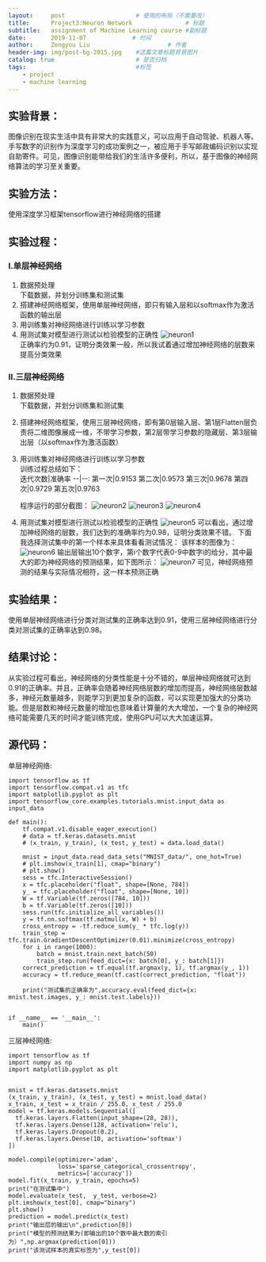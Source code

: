 ```yaml
---
layout:     post                    # 使用的布局（不需要改）
title:      Project3:Neuron Network               # 标题 
subtitle:   assignment of Machine Learning course #副标题
date:       2019-11-07             # 时间
author:     Zongyou Liu                      # 作者
header-img: img/post-bg-2015.jpg    #这篇文章标题背景图片
catalog: true                       # 是否归档
tags:                               #标签
    - project 
    - machine learning
---
```


## 实验背景：
图像识别在现实生活中具有非常大的实践意义，可以应用于自动驾驶、机器人等。手写数字的识别作为深度学习的成功案例之一，被应用于手写邮政编码识别以实现自助寄件。可见，图像识别能带给我们的生活许多便利，所以，基于图像的神经网络算法的学习至关重要。
## 实验方法：
使用深度学习框架tensorflow进行神经网络的搭建
## 实验过程：
### Ⅰ.单层神经网络
1. 数据预处理  
   下载数据，并划分训练集和测试集
2. 搭建神经网络框架，使用单层神经网络，即只有输入层和以softmax作为激活函数的输出层  
3. 用训练集对神经网络进行训练以学习参数  
4. 用测试集对模型进行测试以检验模型的正确性 
![neuron1](https://raw.githubusercontent.com/BuleSky233/BuleSky233.github.io/master/img/neuron1.png)  
正确率约为0.91，证明分类效果一般，所以我试着通过增加神经网络的层数来提高分类效果 

### Ⅱ.三层神经网络
1. 数据预处理  
下载数据，并划分训练集和测试集     
2. 搭建神经网络框架，使用三层神经网络，即有第0层输入层、第1层Flatten层负责将二维图像展成一维，不带学习参数，第2层带学习参数的隐藏层、第3层输出层（以softmax作为激活函数）    
3. 用训练集对神经网络进行训练以学习参数  
   训练过程总结如下：    
   迭代次数|准确率
   --|--:
   第一次|0.9153
   第二次|0.9573
   第三次|0.9678
   第四次|0.9729
   第五次|0.9763
 
   程序运行的部分截图：
   ![neuron2](https://raw.githubusercontent.com/BuleSky233/BuleSky233.github.io/master/img/neuron2.png)
   ![neuron3](https://raw.githubusercontent.com/BuleSky233/BuleSky233.github.io/master/img/neuron3.png)
   ![neuron4](https://raw.githubusercontent.com/BuleSky233/BuleSky233.github.io/master/img/neuron4.png)
4. 用测试集对模型进行测试以检验模型的正确性
   ![neuron5](https://raw.githubusercontent.com/BuleSky233/BuleSky233.github.io/master/img/neuron5.png)
   可以看出，通过增加神经网络的层数，我们达到的准确率约为0.98，证明分类效果不错。
   下面我选择测试集中的第一个样本来具体看看测试情况：
   该样本的图像为：
   ![neuron6](https://raw.githubusercontent.com/BuleSky233/BuleSky233.github.io/master/img/neuron6.png)
   输出层输出10个数字，第i个数字代表0-9中数字i的给分，其中最大的即为神经网络的预测结果，如下图所示：
   ![neuron7](https://raw.githubusercontent.com/BuleSky233/BuleSky233.github.io/master/img/neuron7.png)
   可见，神经网络预测的结果与实际情况相符，这一样本预测正确 

## 实验结果：
使用单层神经网络进行分类对测试集的正确率达到0.91，使用三层神经网络进行分类对测试集的正确率达到0.98。 
## 结果讨论：
从实验过程可看出，神经网络的分类性能是十分不错的，单层神经网络就可达到0.91的正确率。并且，正确率会随着神经网络层数的增加而提高，神经网络层数越多，神经元数量越多，则能学习到更加复杂的函数，可以实现更加强大的分类功能。但是层数和神经元数量的增加也意味着计算量的大大增加，一个复杂的神经网络可能需要几天的时间才能训练完成，使用GPU可以大大加速运算。
## 源代码：
单层神经网络:   
```
import tensorflow as tf
import tensorflow.compat.v1 as tfc
import matplotlib.pyplot as plt
import tensorflow_core.examples.tutorials.mnist.input_data as input_data

def main():
    tf.compat.v1.disable_eager_execution()
    # data = tf.keras.datasets.mnist
    # (x_train, y_train), (x_test, y_test) = data.load_data()

    mnist = input_data.read_data_sets("MNIST_data/", one_hot=True)
    # plt.imshow(x_train[1], cmap="binary")
    # plt.show()
    sess = tfc.InteractiveSession()
    x = tfc.placeholder("float", shape=[None, 784])
    y_ = tfc.placeholder("float", shape=[None, 10])
    W = tf.Variable(tf.zeros([784, 10]))
    b = tf.Variable(tf.zeros([10]))
    sess.run(tfc.initialize_all_variables())
    y = tf.nn.softmax(tf.matmul(x, W) + b)
    cross_entropy = -tf.reduce_sum(y_ * tfc.log(y))
    train_step = tfc.train.GradientDescentOptimizer(0.01).minimize(cross_entropy)
    for i in range(1000):
        batch = mnist.train.next_batch(50)
        train_step.run(feed_dict={x: batch[0], y_: batch[1]})
    correct_prediction = tf.equal(tf.argmax(y, 1), tf.argmax(y_, 1))
    accuracy = tf.reduce_mean(tf.cast(correct_prediction, "float"))

    print("测试集的正确率为",accuracy.eval(feed_dict={x: mnist.test.images, y_: mnist.test.labels}))


if __name__ == '__main__':
    main()
```
三层神经网络:  
```
import tensorflow as tf
import numpy as np
import matplotlib.pyplot as plt


mnist = tf.keras.datasets.mnist
(x_train, y_train), (x_test, y_test) = mnist.load_data()
x_train, x_test = x_train / 255.0, x_test / 255.0
model = tf.keras.models.Sequential([
  tf.keras.layers.Flatten(input_shape=(28, 28)),
  tf.keras.layers.Dense(128, activation='relu'),
  tf.keras.layers.Dropout(0.2),
  tf.keras.layers.Dense(10, activation='softmax')
])

model.compile(optimizer='adam',
              loss='sparse_categorical_crossentropy',
              metrics=['accuracy'])
model.fit(x_train, y_train, epochs=5)
print("在测试集中")
model.evaluate(x_test,  y_test, verbose=2)
plt.imshow(x_test[0], cmap="binary")
plt.show()
prediction = model.predict(x_test)
print("输出层的输出\n",prediction[0])
print("模型的预测结果为(即输出的10个数中最大数的索引为）",np.argmax(prediction[0]))
print("该测试样本的真实标签为",y_test[0])
```







